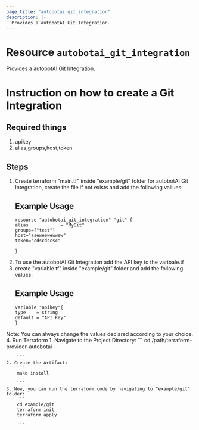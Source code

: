 ```yaml
---
page_title: "autobotai_git_integration"
description: |-
  Provides a autobotAI Git Integration.
---
```


# Resource `autobotai_git_integration`
Provides a autobotAI Git  Integration.

# Instruction on how to create a Git Integration

## Required things 
1. apikey
2. alias,groups,host,token

## Steps 
1. Create terraform "main.tf" inside "example/git" folder for autobotAI Git Integration, create the file if not exists and add the following vallues:
    ## Example Usage 
    ```
    resource "autobotai_git_integration" "git" {
    alias            = "MyGit"
    groups=["test"]
    host="aseweewewwew"
    token="cdscdscsc"

    }
    ```
2. To use the autobotAI Git  Integration add the API key to the varibale.tf 
3. create "variable.tf" inside "example/git" folder and add the following values:
    ## Example Usage 
    ```
    variable "apikey"{
    type    = string
    default = "API Key"
    }

    ```
Note: You can always change the values declared according to your choice.
4. Run Terraform 
    1. Navigate to the Project Directory:
        ```
        cd /path/terraform-provider-autobotai

        ``` 
    2. Create the Artifact:
        ```
        make install

        ```
    3. Now, you can run the terraform code by navigating to "example/git" folder:
        ```
        cd example/git
        terraform init
        terraform apply

        ```